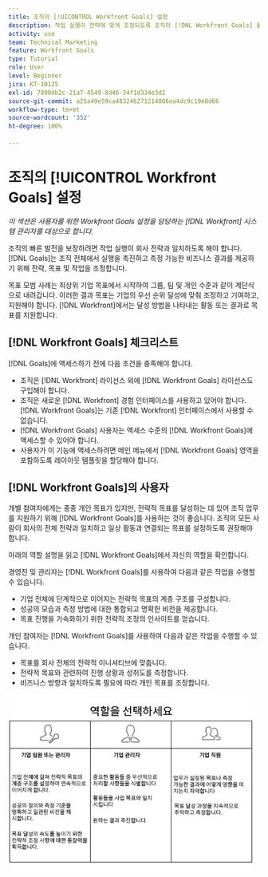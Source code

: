```yaml
---
title: 조직의 [!UICONTROL Workfront Goals] 설정
description: 작업 실행이 전략에 맞게 조정되도록 조직의 [!DNL Workfront Goals] 를 설정하는 방법에 대해 알아봅니다.
activity: use
team: Technical Marketing
feature: Workfront Goals
type: Tutorial
role: User
level: Beginner
jira: KT-10125
exl-id: 7890db2c-21a7-4549-8d46-34f1d334e3d2
source-git-commit: a25a49e59ca483246271214886ea4dc9c10e8d66
workflow-type: tm+mt
source-wordcount: '352'
ht-degree: 100%

---
```


# 조직의 [!UICONTROL Workfront Goals] 설정

*이 섹션은 사용자를 위한 Workfront Goals 설정을 담당하는 [!DNL Workfront] 시스템 관리자를 대상으로 합니다.*

조직의 빠른 발전을 보장하려면 작업 실행이 회사 전략과 일치하도록 해야 합니다. [!DNL   Goals]는 조직 전체에서 실행을 촉진하고 측정 가능한 비즈니스 결과를 제공하기 위해 전략, 목표 및 작업을 조정합니다.

목표 모범 사례는 최상위 기업 목표에서 시작하여 그룹, 팀 및 개인 수준과 같이 계단식으로 내려갑니다. 이러한 결과 목표는 기업의 우선 순위 달성에 맞춰 조정하고 기여하고, 지원해야 합니다. [!DNL Workfront]에서는 달성 방법을 나타내는 활동 또는 결과로 목표를 지원합니다.

## [!DNL Workfront Goals] 체크리스트

[!DNL   Goals]에 액세스하기 전에 다음 조건을 충족해야 합니다.

* 조직은 [!DNL Workfront] 라이선스 외에 [!DNL Workfront Goals] 라이선스도 구입해야 합니다.
* 조직은 새로운 [!DNL Workfront] 경험 인터페이스를 사용하고 있어야 합니다. [!DNL Workfront Goals]는 기존 [!DNL Workfront] 인터페이스에서 사용할 수 없습니다.
* [!DNL Workfront Goals] 사용자는 액세스 수준의 [!DNL Workfront Goals]에 액세스할 수 있어야 합니다.
* 사용자가 이 기능에 액세스하려면 메인 메뉴에서 [!DNL Workfront Goals] 영역을 포함하도록 레이아웃 템플릿을 할당해야 합니다.

## [!DNL Workfront Goals]의 사용자

개별 참여자에게는 종종 개인 목표가 있지만, 전략적 목표를 달성하는 데 있어 조직 업무를 지원하기 위해 [!DNL Workfront Goals]를 사용하는 것이 좋습니다. 조직의 모든 사람이 회사의 전체 전략과 일치하고 일상 활동과 연결되는 목표를 설정하도록 권장해야 합니다.

아래의 역할 설명을 읽고 [!DNL Workfront Goals]에서 자신의 역할을 확인합니다.

경영진 및 관리자는 [!DNL Workfront Goals]를 사용하여 다음과 같은 작업을 수행할 수 있습니다.

* 기업 전체에 단계적으로 이어지는 전략적 목표의 계층 구조를 구성합니다.
* 성공의 모습과 측정 방법에 대한 통합되고 명확한 비전을 제공합니다.
* 목표 진행을 가속화하기 위한 전략적 조정의 인사이트를 얻습니다.

개인 참여자는 [!DNL Workfront Goals]를 사용하여 다음과 같은 작업을 수행할 수 있습니다.

* 목표를 회사 전체의 전략적 이니셔티브에 맞춥니다.
* 전략적 목표와 관련하여 진행 상황과 성취도를 측정합니다.
* 비즈니스 방향과 일치하도록 필요에 따라 개인 목표를 조정합니다.

![Workfront Goals에 대한 다양한 역할의 그래픽](assets/01-workfront-goals-choose-your-role.png)
